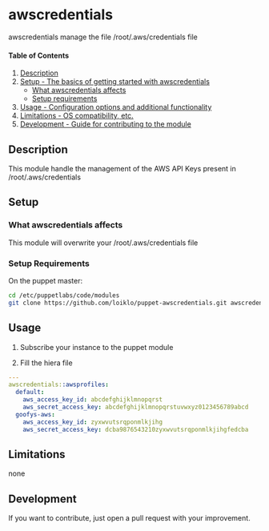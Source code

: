 
# awscredentials

awscredentials manage the file /root/.aws/credentials file







#### Table of Contents

1. [Description](#description)
2. [Setup - The basics of getting started with awscredentials](#setup)
    * [What awscredentials affects](#what-awscredentials-affects)
    * [Setup requirements](#setup-requirements)
3. [Usage - Configuration options and additional functionality](#usage)
4. [Limitations - OS compatibility, etc.](#limitations)
5. [Development - Guide for contributing to the module](#development)

## Description

This module handle the management of the AWS API Keys present in /root/.aws/credentials

## Setup

### What awscredentials affects

This module will overwrite your /root/.aws/credentials file

### Setup Requirements

On the puppet master:

```bash
cd /etc/puppetlabs/code/modules
git clone https://github.com/loiklo/puppet-awscredentials.git awscredentials
```

## Usage

1. Subscribe your instance to the puppet module

2. Fill the hiera file

```yaml
---
awscredentials::awsprofiles:
  default:
    aws_access_key_id: abcdefghijklmnopqrst
    aws_secret_access_key: abcdefghijklmnopqrstuvwxyz0123456789abcd
  goofys-aws:
    aws_access_key_id: zyxwvutsrqponmlkjihg
    aws_secret_access_key: dcba9876543210zyxwvutsrqponmlkjihgfedcba
```

## Limitations

none

## Development

If you want to contribute, just open a pull request with your improvement.

